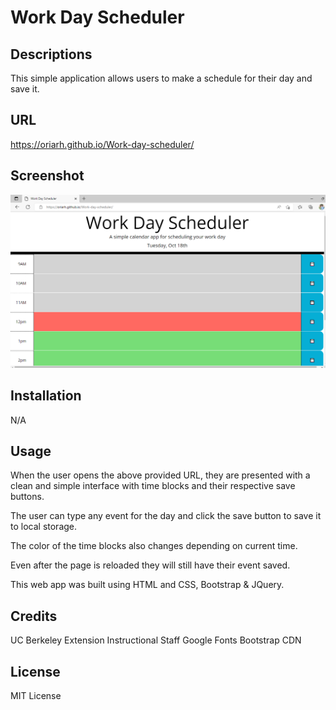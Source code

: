 # Work Day Scheduler

## Descriptions 
This simple application allows users to make a schedule for their day and save it. 

## URL
https://oriarh.github.io/Work-day-scheduler/

## Screenshot
!["Start Page"](./images/SS.png)

## Installation
N/A

## Usage
When the user opens the above provided URL, they are presented with a clean and simple interface with time blocks and their respective save buttons. 

The user can type any event for the day and click the save button to save it to local storage.

The color of the time blocks also changes depending on current time.

Even after the page is reloaded they will still have their event saved.

This web app was built using HTML and CSS, Bootstrap & JQuery.

## Credits
UC Berkeley Extension Instructional Staff
Google Fonts
Bootstrap CDN

## License
MIT License
